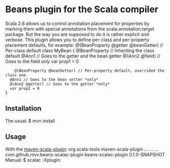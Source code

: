 Beans plugin for the Scala compiler
===================================
Scala 2.8 allows us to control annotation placement for properties by
marking them with special annotations from the scala.annotation.target
package. But the way you are supposed to do it is rather explicit and
verbose. This plugin allows you to define per-class and per-property
placement defaults, for example:
	@(BeanProperty @getter @beanGetter) // Per-class default
	class MyBean {
	  @BeanProperty // Inheriting the class default
	  @Ann1 // Goes to the getter and the bean getter
	  @(Ann2 @field) // Goes to the field *only*
	  var prop1 = 0
	
		@(BeanProperty @beanSetter) // Per-property default, overrided the class one
	  @Ann1 // Goes to the bean setter *only*
	  @(Ann2 @getter) // Goes to the getter *only*
	  var prop2 = 0
	}

Installation
------------
The usual:
	$ mvn install

Usage
-----
With the [maven-scala-plugin](http://scala-tools.org/mvnsites/maven-scala-plugin):
	<plugin>
	  <groupId>org.scala-tools</groupId>
		<artifactId>maven-scala-plugin</artifactId>
	  ...
	  <configuration>
	    ...
	    <compilerPlugins>
	      ...
	      <compilerPlugin>
	        <groupId>com.github.mvv.beans-scalac-plugin</groupId>
	        <artifactId>beans-scalac-plugin</artifactId>
	        <version>0.1.0-SNAPSHOT</version>
	      </compilerPlugin>
	    </compilerPlugins>
Manual:
	$ scalac -Xplugin:<PATH-TO-THE-JAR-FILE> <YOUR-OPTIONS>

